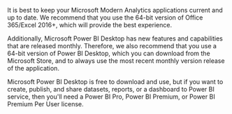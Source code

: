 It is best to keep your Microsoft Modern Analytics applications current and up to date. We recommend that you use the 64-bit version of Office 365/Excel 2016+, which will provide the best experience.

Additionally, Microsoft Power BI Desktop has new features and capabilities that are released monthly. Therefore, we also recommend that you use a 64-bit version of Power BI Desktop, which you can download from the Microsoft Store, and to always use the most recent monthly version release of the application.

Microsoft Power BI Desktop is free to download and use, but if you want to create, publish, and share datasets, reports, or a dashboard to Power BI service, then you'll need a Power BI Pro, Power BI Premium, or Power BI Premium Per User license.